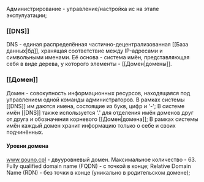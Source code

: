 Администрирование - управление/настройка ис на этапе экспулуатации;
### [[DNS]]
DNS - единая распределённая частично-децентрализованная [[База данных|бд]], хранящая соответствие между IP-адресами и символьными именами.
Её основа - система имён, представляющая себя в виде дерева, у которого элементы - [[Домен|домены]].
### [[Домен]] 
Домен - совокупность информационных ресурсов, находящаяся под управлением одной команды администраторов. 
В рамках системы [[DNS]] им даются имена, состоящие из букв, цифр и '-';
В системе имён [[DNS]] также используется '.' для отделения имён доменов друг от друга и обозначения корневого [[Домен|домена]];
В рамках системы имён каждый домен хранит информацию только о себе и своих подчинённых.
#### Уровни домена
www.gouno.cpl - двууровневый домен. Максимальное количество - 63.
Fully qualified domain name (FQDN) - с точкой в конце;
Relative Domain Name (RDN) - без точки в конце (уникально в родительском домене);
